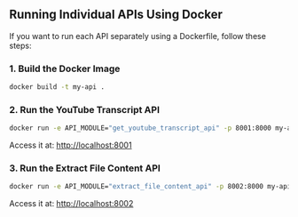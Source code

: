 ## Running Individual APIs Using Docker

If you want to run each API separately using a Dockerfile, follow these steps:

### 1. Build the Docker Image
```sh
docker build -t my-api .
```

### 2. Run the YouTube Transcript API
```sh
docker run -e API_MODULE="get_youtube_transcript_api" -p 8001:8000 my-api
```
Access it at: [http://localhost:8001](http://localhost:8001)

### 3. Run the Extract File Content API
```sh
docker run -e API_MODULE="extract_file_content_api" -p 8002:8000 my-api
```
Access it at: [http://localhost:8002](http://localhost:8002)